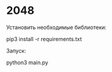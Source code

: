 # 2048
Установить необходимые библиотеки:


pip3 install -r requirements.txt

Запуск:


python3 main.py
